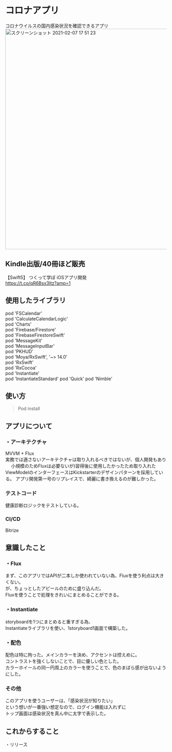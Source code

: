 # コロナアプリ
コロナウイルスの国内感染状況を確認できるアプリ  
<img width="688" alt="スクリーンショット 2021-02-07 17 51 23" src="https://user-images.githubusercontent.com/41160560/107141590-20f1c780-696d-11eb-92e5-e63d24a8b54d.png">


## Kindle出版/40冊ほど販売
【Swift5】 つくって学ぼ iOSアプリ開発  
https://t.co/qR6Bsx3Itz?amp=1  


## 使用したライブラリ
pod 'FSCalendar'  
pod 'CalculateCalendarLogic'  
pod 'Charts'  
pod 'Firebase/Firestore'  
pod 'FirebaseFirestoreSwift'  
pod 'MessageKit'  
pod 'MessageInputBar'  
pod 'PKHUD'  
pod 'Moya/RxSwift', '~> 14.0'  
pod 'RxSwift'  
pod 'RxCocoa'  
pod 'Instantiate'  
pod 'InstantiateStandard'
pod 'Quick'
pod 'Nimble'

## 使い方
>Pod install  

## アプリについて
### ・アーキテクチャ 
MVVM + Flux   
実務では適さないアーキテクチャは取り入れるべきではないが、個人開発もあり  　
小規模のためFluxは必要ないが)習得後に使用したかったため取り入れた
ViewModelのインターフェースはKickstarterのデザインパターンを採用している。 
アプリ開発第一号のリプレイスで、綺麗に書き換えるのが難しかった。  

### テストコード
健康診断ロジックをテストしている。 

### CI/CD
Bitrize

## 意識したこと
### ・Flux
まず、このアプリではAPIが二本しか使われていない為、Fluxを使う利点は大きくない。  
が、ちょっとしたアピールのために盛り込んだ。  
Fluxを使うことで処理をきれいにまとめることができる。

### ・Instantiate
storyboardを1つにまとめると重すぎる為、  
Instantiateライブラリを使い、1storyboard1画面で構築した。  

### ・配色
配色は特に拘った。メインカラーを決め、アクセントは控えめに。  
コントラストを強くしないことで、目に優しい色とした。  
カラーホイールの同一円周上のカラーを使うことで、色のまばら感が出ないようにした。  

### その他
このアプリを使うユーザーは、「感染状況が知りたい」  
という想いが一番強い想定なので、ログイン機能は入れずに  
トップ画面は感染状況を真ん中に太字で表示した。  

## これからすること
・リリース  
